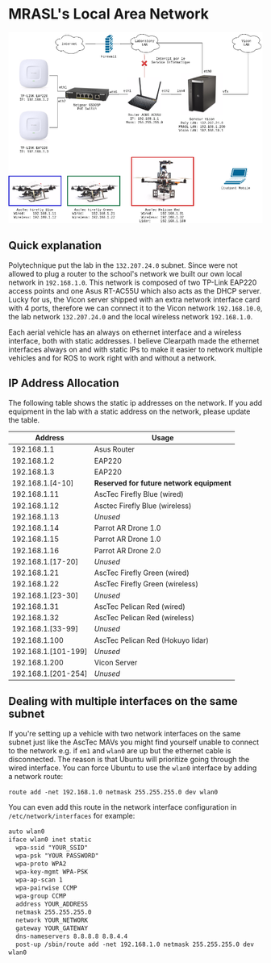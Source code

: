 # MRASL's Local Area Network

![](/assets/images/equipment/mrasl_lan.png)

## Quick explanation
Polytechnique put the lab in the `132.207.24.0` subnet. Since were not allowed to plug a router to the school's network we built our own local network in `192.168.1.0`. This network is composed of two TP-Link EAP220 access points and one Asus RT-AC55U which also acts as the DHCP server. Lucky for us, the Vicon server shipped with an extra network interface card with 4 ports, therefore we can connect it to the Vicon network `192.168.10.0`, the lab network `132.207.24.0` and the local wireless network `192.168.1.0`.

Each aerial vehicle has an always on ethernet interface and a wireless interface, both with static addresses. I believe Clearpath made the ethernet interfaces always on and with static IPs to make it easier to network multiple vehicles and for ROS to work right with and without a network.

## IP Address Allocation
The following table shows the static ip addresses on the network. If you add equipment in the lab with a static address on the network, please update the table.

| Address             | Usage                                 |
|---------------------|---------------------------------------|
| 192.168.1.1         | Asus Router                           |
| 192.168.1.2         | EAP220                                |
| 192.168.1.3         | EAP220                                |
| 192.168.1.\[4-10\]    | **Reserved for future network equipment** |
| 192.168.1.11        | AscTec Firefly Blue (wired)           |
| 192.168.1.12        | Asctec Firefly Blue (wireless)        |
| 192.168.1.13        |  *Unused*                             |
| 192.168.1.14        | Parrot AR Drone 1.0                   |
| 192.168.1.15        | Parrot AR Drone 1.0                   |
| 192.168.1.16        | Parrot AR Drone 2.0                   |
| 192.168.1.\[17-20\]   | *Unused*                                |
| 192.168.1.21        | AscTec Firefly Green (wired)          |
| 192.168.1.22        | AscTec Firefly Green (wireless)       |
| 192.168.1.\[23-30\]   | *Unused*                                |
| 192.168.1.31        | AscTec Pelican Red (wired)            |
| 192.168.1.32        | AscTec Pelican Red (wireless)         |
| 192.168.1.\[33-99\]   | *Unused*                                |
| 192.168.1.100       | AscTec Pelican Red (Hokuyo lidar)     |
| 192.168.1.\[101-199\] | *Unused*                                |
| 192.168.1.200       | Vicon Server                          |
| 192.168.1.\[201-254\] | *Unused*                               |

## Dealing with multiple interfaces on the same subnet
If you're setting up a vehicle with two network interfaces on the same subnet just like the AscTec MAVs you might find yourself unable to connect to the network e.g. if `em1` and `wlan0` are up but the ethernet cable is disconnected. The reason is that Ubuntu will prioritize going through the wired interface. You can force Ubuntu to use the `wlan0` interface by adding a network route:
```
route add -net 192.168.1.0 netmask 255.255.255.0 dev wlan0
```
You can even add this route in the network interface configuration in `/etc/network/interfaces` for example:
```
auto wlan0
iface wlan0 inet static
  wpa-ssid "YOUR_SSID"
  wpa-psk "YOUR PASSWORD"
  wpa-proto WPA2
  wpa-key-mgmt WPA-PSK
  wpa-ap-scan 1
  wpa-pairwise CCMP
  wpa-group CCMP
  address YOUR_ADDRESS
  netmask 255.255.255.0
  network YOUR_NETWORK
  gateway YOUR_GATEWAY
  dns-nameservers 8.8.8.8 8.8.4.4
  post-up /sbin/route add -net 192.168.1.0 netmask 255.255.255.0 dev wlan0
```
